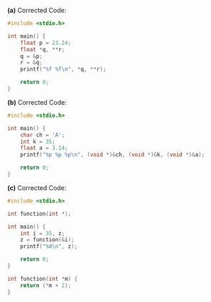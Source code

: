 **(a)** Corrected Code:
```c
#include <stdio.h>

int main() {
    float p = 23.24;
    float *q, **r;
    q = &p;
    r = &q;
    printf("%f %f\n", *q, **r);

    return 0;
}
```

**(b)** Corrected Code:
```c
#include <stdio.h>

int main() {
    char ch = 'A';
    int k = 35;
    float a = 3.14;
    printf("%p %p %p\n", (void *)&ch, (void *)&k, (void *)&a);

    return 0;
}
```

**(c)** Corrected Code:
```c
#include <stdio.h>

int function(int *);

int main() {
    int i = 35, z; 
    z = function(&i);
    printf("%d\n", z);

    return 0;
}

int function(int *m) {
    return (*m + 2);
}
```